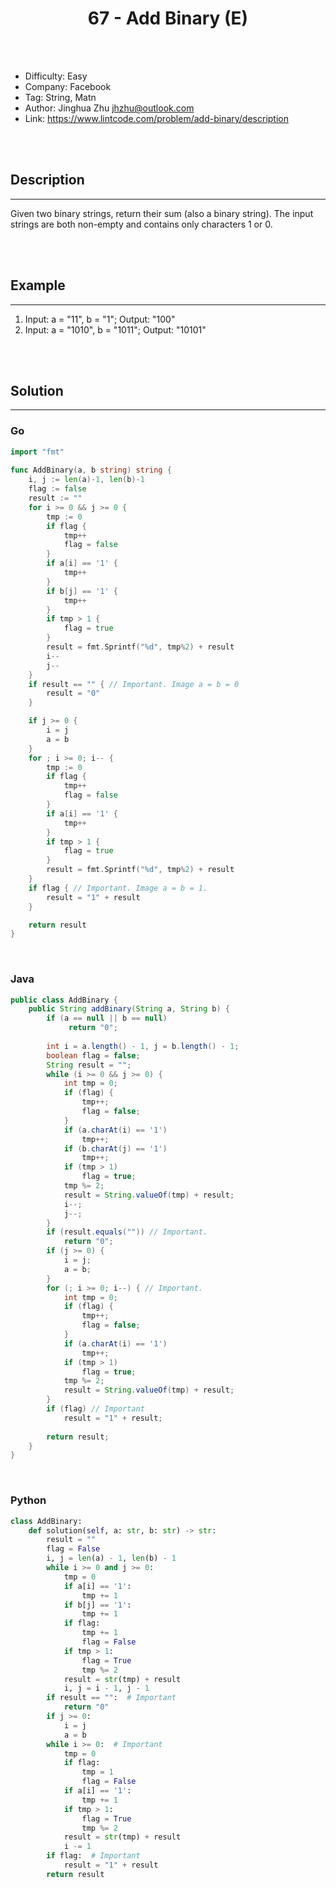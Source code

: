 # <center>67 - Add Binary (E)</center> 



<br></br>

* Difficulty: Easy
* Company: Facebook
* Tag: String, Matn
* Author: Jinghua Zhu jhzhu@outlook.com
* Link: https://www.lintcode.com/problem/add-binary/description

<br></br>



## Description
----
Given two binary strings, return their sum (also a binary string). The input strings are both non-empty and contains only characters 1 or 0.

<br></br>



## Example
----
1. Input: a = "11", b = "1"; Output: "100"
2. Input: a = "1010", b = "1011"; Output: "10101"

<br></br>



## Solution
----
### Go
```go
import "fmt"
 
func AddBinary(a, b string) string {
	i, j := len(a)-1, len(b)-1
	flag := false
	result := ""
	for i >= 0 && j >= 0 {
		tmp := 0
		if flag {
			tmp++
			flag = false
		}
		if a[i] == '1' {
			tmp++
		}
		if b[j] == '1' {
			tmp++
		}
		if tmp > 1 {
			flag = true
		}
		result = fmt.Sprintf("%d", tmp%2) + result
		i--
		j--
	}
	if result == "" { // Important. Image a = b = 0
		result = "0"
	}

	if j >= 0 {
		i = j
		a = b
	}
	for ; i >= 0; i-- {
		tmp := 0
		if flag {
			tmp++
			flag = false
		}
		if a[i] == '1' {
			tmp++
		}
		if tmp > 1 {
			flag = true
		}
		result = fmt.Sprintf("%d", tmp%2) + result
	}
	if flag { // Important. Image a = b = 1.
		result = "1" + result
	}

	return result
}
```

<br>


### Java
```java
public class AddBinary {
	public String addBinary(String a, String b) {
        if (a == null || b == null)
             return "0";
        
        int i = a.length() - 1, j = b.length() - 1;
        boolean flag = false;
        String result = "";
        while (i >= 0 && j >= 0) {
            int tmp = 0;
            if (flag) {
                tmp++;
                flag = false;
            }
            if (a.charAt(i) == '1')
                tmp++;
            if (b.charAt(j) == '1')
                tmp++;
            if (tmp > 1)
                flag = true;
            tmp %= 2;
            result = String.valueOf(tmp) + result;
            i--;
            j--;
        }
        if (result.equals("")) // Important.
            return "0";
        if (j >= 0) {
        	i = j;
        	a = b;
        }
        for (; i >= 0; i--) { // Important.
            int tmp = 0;
            if (flag) {
                tmp++;
                flag = false;
            }
            if (a.charAt(i) == '1')
                tmp++;
            if (tmp > 1)
                flag = true;
            tmp %= 2;
            result = String.valueOf(tmp) + result;
        }
        if (flag) // Important
            result = "1" + result;
        
        return result;
    }
}
```

<br>


### Python
```python
class AddBinary:
    def solution(self, a: str, b: str) -> str:
        result = ""
        flag = False
        i, j = len(a) - 1, len(b) - 1
        while i >= 0 and j >= 0:
            tmp = 0
            if a[i] == '1':
                tmp += 1
            if b[j] == '1':
                tmp += 1
            if flag:
                tmp += 1
                flag = False
            if tmp > 1:
                flag = True
                tmp %= 2
            result = str(tmp) + result
            i, j = i - 1, j - 1
        if result == "":  # Important
            return "0"
        if j >= 0:
            i = j
            a = b
        while i >= 0:  # Important
            tmp = 0
            if flag:
                tmp = 1
                flag = False
            if a[i] == '1':
                tmp += 1
            if tmp > 1:
                flag = True
                tmp %= 2
            result = str(tmp) + result
            i -= 1
        if flag:  # Important
            result = "1" + result
        return result
```